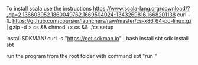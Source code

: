 To install scala
use the instructions https://www.scala-lang.org/download/?_ga=2.136603952.1860049762.1669504024-1343269816.1668201138
curl -fL https://github.com/coursier/launchers/raw/master/cs-x86_64-pc-linux.gz | gzip -d > cs && chmod +x cs && ./cs setup

install SDKMAN!
curl -s "https://get.sdkman.io" | bash
install sbt
sdk install sbt

run the program from the root folder with command sbt "run <filename>"